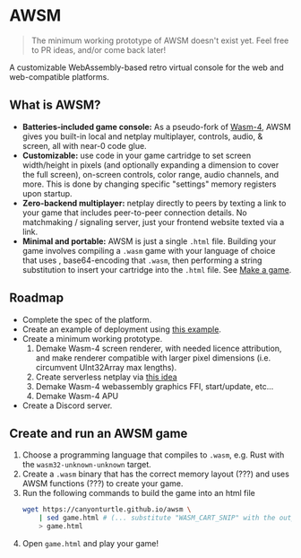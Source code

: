 # AWSM

> The minimum working prototype of AWSM doesn't exist yet. Feel free to PR ideas, and/or come back later!

A customizable WebAssembly-based retro virtual console for the web and web-compatible platforms.

## What is AWSM?
- **Batteries-included game console:** As a pseudo-fork of [Wasm-4](https://github.com/aduros/wasm4),
  AWSM gives you built-in local and netplay multiplayer, controls, audio, & screen, all with near-0 code glue.
- **Customizable:** use code in your game cartridge to set screen width/height in pixels (and optionally expanding a dimension to cover the full screen), on-screen controls, color range, audio channels, and more.
  This is done by changing specific "settings" memory registers upon startup.
- **Zero-backend multiplayer:** netplay directly to peers by texting a link to your game that includes peer-to-peer connection details.
  No matchmaking / signaling server, just your frontend website texted via a link.
- **Minimal and portable:** AWSM is just a single `.html` file. Building your game involves compiling a `.wasm` game with your language of choice that uses , base64-encoding that `.wasm`, then performing a string substitution to insert your cartridge into the `.html` file. See [Make a game](make-a-game).

## Roadmap
- Complete the spec of the platform.
- Create an example of deployment using [this example](https://stackoverflow.com/a/52582865/10107580).
- Create a minimum working prototype.
    1. Demake Wasm-4 screen renderer, with needed licence attribution, and make renderer compatible with larger pixel dimensions (i.e. circumvent UInt32Array max lengths).
    2. Create serverless netplay via [this idea](https://stackoverflow.com/a/29056385/10107580)
    3. Demake Wasm-4 webassembly graphics FFI, start/update, etc...
    4. Demake Wasm-4 APU
- Create a Discord server.

## Create and run an AWSM game
1. Choose a programming language that compiles to `.wasm`, e.g. Rust with the `wasm32-unknown-unknown` target.
2. Create a `.wasm` binary that has the correct memory layout (???) and uses AWSM functions (???) to create your game.
3. Run the following commands to build the game into an html file
   ```bash
   wget https://canyonturtle.github.io/awsm \
       | sed game.html # (... substitute "WASM_CART_SNIP" with the output of base64 of the wasm file.) \
       > game.html
   ```
4. Open `game.html` and play your game!
